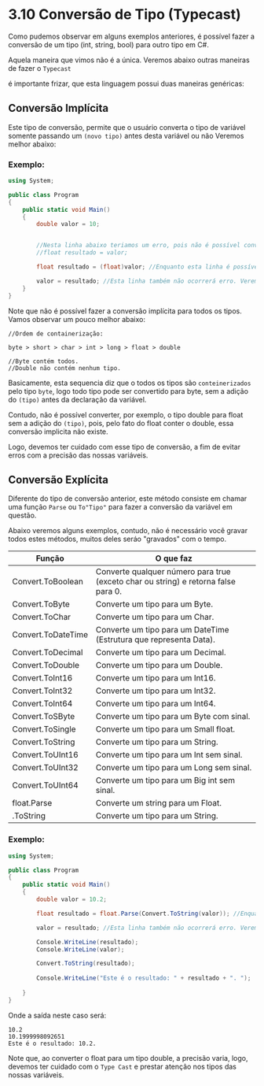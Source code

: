 # 3.10 Conversão de Tipo (Typecast)

Como pudemos observar em alguns exemplos anteriores, é possível fazer a conversão de um tipo (int, string, bool) para outro tipo em C#.

Aquela maneira que vimos não é a única. Veremos abaixo outras maneiras de fazer o ``Typecast``

é importante frizar, que esta linguagem possui duas maneiras genéricas:

## Conversão Implícita

Este tipo de conversão, permite que o usuário converta o tipo de variável somente passando um ``(novo tipo)`` antes desta variável ou não
Veremos melhor abaixo:

### Exemplo:

```csharp
using System;

public class Program
{
	public static void Main()
	{
		double valor = 10;


		//Nesta linha abaixo teriamos um erro, pois não é possível converter o tipo float para double implicitamente.
		//float resultado = valor; 

		float resultado = (float)valor; //Enquanto esta linha é possível ser feita a conversão implicita

		valor = resultado; //Esta linha também não ocorrerá erro. Veremos melhor abaixo.
	}
}
```

Note que não é possível fazer a conversão implícita para todos os tipos. Vamos observar um pouco melhor abaixo:

```
//Ordem de containerização:

byte > short > char > int > long > float > double

//Byte contém todos.
//Double não contém nenhum tipo.
```

Basicamente, esta sequencia diz que o todos os tipos são ``conteinerizados`` pelo tipo ``byte``, logo todo tipo pode ser convertido para byte, sem a adição do ``(tipo)`` antes da declaração da variável.

Contudo, não é possível converter, por exemplo, o tipo double para float sem a adição do ``(tipo)``, pois, pelo fato do float conter o double, essa conversão implicita não existe.

Logo, devemos ter cuidado com esse tipo de conversão, a fim de evitar erros com a precisão das nossas variáveis.

## Conversão Explícita 

Diferente do tipo de conversão anterior, este método consiste em chamar uma função ``Parse`` ou ``To"Tipo"`` para fazer a conversão da variável em questão.

Abaixo veremos alguns exemplos, contudo, não é necessário você gravar todos estes métodos, muitos deles seráo "gravados" com o tempo.

Função			   | O que faz
-------------	   | -------------
Convert.ToBoolean  | Converte qualquer número para true (exceto char ou string) e retorna false para 0.
Convert.ToByte     | Converte um tipo para um Byte.
Convert.ToChar     | Converte um tipo para um Char.
Convert.ToDateTime | Converte um tipo para um DateTime (Estrutura que representa Data).
Convert.ToDecimal  | Converte um tipo para um Decimal.
Convert.ToDouble   | Converte um tipo para um Double.
Convert.ToInt16    | Converte um tipo para um Int16.
Convert.ToInt32    | Converte um tipo para um Int32.
Convert.ToInt64    | Converte um tipo para um Int64.
Convert.ToSByte    | Converte um tipo para um Byte com sinal.
Convert.ToSingle   | Converte um tipo para um Small float.
Convert.ToString   | Converte um tipo para um String.
Convert.ToUInt16   | Converte um tipo para um Int sem sinal.
Convert.ToUInt32   | Converte um tipo para um Long sem sinal.
Convert.ToUInt64   | Converte um tipo para um Big int sem sinal.
float.Parse		   | Converte um string para um Float.
.ToString		   | Converte um tipo para um String.


### Exemplo:

```csharp
using System;

public class Program
{
	public static void Main()
	{
		double valor = 10.2;

		float resultado = float.Parse(Convert.ToString(valor)); //Enquanto esta linha é possível ser feita a conversão implicita

		valor = resultado; //Esta linha também não ocorrerá erro. Veremos melhor abaixo.

		Console.WriteLine(resultado);
		Console.WriteLine(valor);

		Convert.ToString(resultado);
		
		Console.WriteLine("Este é o resultado: " + resultado + ". ");
		
	}
}
```

Onde a saída neste caso será:

```
10.2
10.1999998092651
Este é o resultado: 10.2.
```

Note que, ao converter o float para um tipo double, a precisão varia, logo, devemos ter cuidado com o ``Type Cast`` e prestar atenção nos tipos das nossas variáveis.
